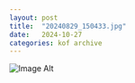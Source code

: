 ```yaml
---
layout:	post
title:	"20240829_150433.jpg"
date:	2024-10-27
categories:	kof archive
---
```


![Image Alt](https://k0f.github.io/assets/20240829_150433.jpg)